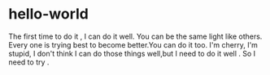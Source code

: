 # hello-world
The first time to do it , I can do it well. You can be the same light like others. Every one is trying best to become better.You can do it too.
I'm cherry, I'm stupid, I don't think I can do those things well,but I need to do it well . So I need to try .

